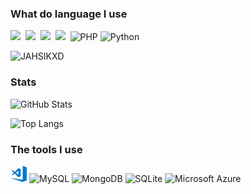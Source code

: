 ### What do language I use 
<img src="https://img.shields.io/badge/Node.js-43853D?style=for-the-badge&logo=node.js&logoColor=white"/>&nbsp;
<img src="https://img.shields.io/badge/JavaScript-323330?style=for-the-badge&logo=javascript&logoColor=F7DF1E"/>&nbsp;
<img src="https://img.shields.io/badge/HTML5-E34F26?style=for-the-badge&logo=html5&logoColor=white"/>&nbsp;
<img src="https://img.shields.io/badge/CSS3-1572B6?style=for-the-badge&logo=css3&logoColor=white"/>&nbsp;
<img alt="PHP" src="https://img.shields.io/badge/php-%23777BB4.svg?&style=for-the-badge&logo=php&logoColor=white"/>
<img alt="Python" src="https://img.shields.io/badge/python%20-%2314354C.svg?&style=for-the-badge&logo=python&logoColor=white"/>

<p align="left"> <img src="https://komarev.com/ghpvc/?username=JAHSIKXD" alt="JAHSIKXD" /> </p>

### Stats

![GitHub Stats](https://github-readme-stats.vercel.app/api?username=JAHSIKXD&show_icons=true&theme=dark)

![Top Langs](https://github-readme-stats.vercel.app/api/top-langs/?username=JAHSIKXD&theme=dark&layout=compact)

### The tools I use

<img alt="Visual Studio Code" width="26px" src="https://raw.githubusercontent.com/github/explore/80688e429a7d4ef2fca1e82350fe8e3517d3494d/topics/visual-studio-code/visual-studio-code.png" />
<img alt="MySQL" src="https://img.shields.io/badge/mysql-%2300f.svg?&style=for-the-badge&logo=mysql&logoColor=white"/>
<img alt="MongoDB" src ="https://img.shields.io/badge/MongoDB-%234ea94b.svg?&style=for-the-badge&logo=mongodb&logoColor=white"/>
<img alt="SQLite" src ="https://img.shields.io/badge/sqlite-%2307405e.svg?&style=for-the-badge&logo=sqlite&logoColor=white"/>
<img alt="Microsoft Azure" src="https://img.shields.io/badge/Microsoft_Azure-0089D6?style=for-the-badge&logo=microsoft-azure&logoColor=white"/>



